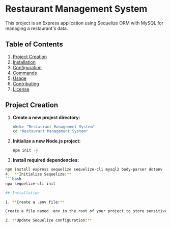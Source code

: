 # Restaurant Management System

This project is an Express application using Sequelize ORM with MySQL for managing a restaurant's data.

## Table of Contents

1. [Project Creation](#project-creation)
2. [Installation](#installation)
3. [Configuration](#configuration)
4. [Commands](#commands)
5. [Usage](#usage)
6. [Contributing](#contributing)
7. [License](#license)

## Project Creation

1. **Create a new project directory:**

   ```bash
   mkdir "Restaurant Management System"
   cd "Restaurant Management System"
2. **Initialize a new Node.js project:**
   ```bash
   npm init -y
3.  **Install required dependencies:**
   ```bash
   npm install express sequelize sequelize-cli mysql2 body-parser dotenv
4.  **Initialize Sequelize:**
   ```bash
   npx sequelize-cli init

## Installation

1. **Create a .env file:**

Create a file named .env in the root of your project to store sensitive database credentials.

2. **Update Sequelize configuration:**



